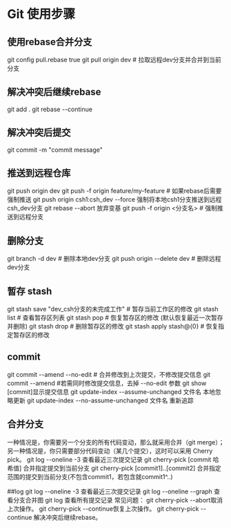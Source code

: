 # Git 使用步骤
## 使用rebase合并分支
git config pull.rebase true 
git pull origin dev # 拉取远程dev分支并合并到当前分支
## 解决冲突后继续rebase
git add .
git rebase --continue
## 解决冲突后提交
git commit -m "commit message"
## 推送到远程仓库
git push origin dev
git push -f origin feature/my-feature  # 如果rebase后需要强制推送
git push origin csh1:csh_dev --force  强制将本地csh1分支推送到远程csh_dev分支
git rebase --abort 放弃变基
git push -f origin <分支名>  # 强制推送到远程分支


## 删除分支
git branch -d dev  # 删除本地dev分支
git push origin --delete dev  # 删除远程dev分支

## 暂存 stash
git stash save "dev_csh分支的未完成工作" # 暂存当前工作区的修改
git stash list  # 查看暂存区列表
git stash pop  # 恢复暂存区的修改 (默认恢复最近一次暂存并删除)
git stash drop  # 删除暂存区的修改
git stash apply stash@{0}  # 恢复指定暂存区的修改

## commit
git commit --amend --no-edit  # 合并修改到上次提交，不修改提交信息
git commit --amend #若需同时修改提交信息，去掉 --no-edit 参数
git show [commit]显示提交信息
git update-index --assume-unchanged 文件名 本地忽略更新
git update-index --no-assume-unchanged 文件名 重新追踪

## 合并分支
一种情况是，你需要另一个分支的所有代码变动，那么就采用合并（git merge）；
另一种情况是，你只需要部分代码变动（某几个提交），这时可以采用 Cherry pick。
git log --oneline -3 查看最近三次提交记录
git cherry-pick [commit 哈希值] 合并指定提交到当前分支
git cherry-pick [commit1]..[commit2] 合并指定范围的提交到当前分支(不包含commit1，若包含就commit1^..)

##log
git log --oneline -3 查看最近三次提交记录
git log --oneline --graph 查看分支合并图
git log 查看所有提交记录
常见问题：
    git cherry-pick --abort取消上次操作。
    git cherry-pick --continue恢复上次操作。
    git cherry-pick --continue 解决冲突后继续rebase。
